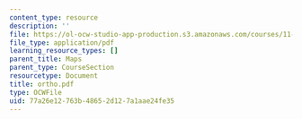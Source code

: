 ```yaml
---
content_type: resource
description: ''
file: https://ol-ocw-studio-app-production.s3.amazonaws.com/courses/11-332j-urban-design-fall-2003/77a26e12763b48652d127a1aae24fe35_ortho.pdf
file_type: application/pdf
learning_resource_types: []
parent_title: Maps
parent_type: CourseSection
resourcetype: Document
title: ortho.pdf
type: OCWFile
uid: 77a26e12-763b-4865-2d12-7a1aae24fe35
---
```

